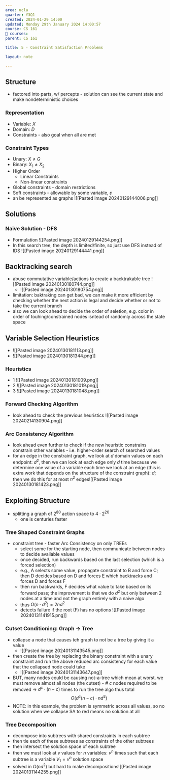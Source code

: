 ```yaml
---
area: ucla
quarter: Y3Q1
created: 2024-01-29 14:00
updated: Monday 29th January 2024 14:00:57
course: CS 161
📕 courses:
parent: CS 161

title: 5 - Constraint Satisfaction Problems

layout: note

---
```

## Structure
- factored into parts, w/ percepts - solution can see the current state and make nondeterministic choices
### Representation
- Variable: $X$
- Domain: $D$
- Constraints - also goal when all are met
### Constraint Types
- Unary: $X\neq G$
- Binary: $X_1\neq X_2$
- Higher Order
	- Linear Constraints
	- Non-linear constraints
- Global constraints - domain restrictions
- Soft constraints - allowable by some variable, $\varepsilon$
- an be represented as graphs ![[Pasted image 20240129144006.png]]
## Solutions
### Naive Solution - DFS
- Formulation ![[Pasted image 20240129144254.png]]
- In this search tree, the depth is limited/finite, so just use DFS instead of IDS ![[Pasted image 20240129144441.png]]
## Backtracking search
- abuse commutative variable/actions to create a backtrakable tree ![[Pasted image 20240130180744.png]]
	- ![[Pasted image 20240130180754.png]]
- limitation: baktraking can get bad, we can make it more efficient by checking whether the next action is legal and decide whether or not to take the current branch
- also we can look ahead to decide the order of seletion, e.g. color in order of touhing/constrained nodes isntead of randomly across the state space
## Variable Selection Heuristics
- ![[Pasted image 20240130181113.png]]
- ![[Pasted image 20240130181344.png]]
### Heuristics
- 1 ![[Pasted image 20240130181009.png]]
- 2 ![[Pasted image 20240130181019.png]]
- 3 ![[Pasted image 20240130181048.png]]
### Forward Checking Algorithm
- look ahead to check the previous heuristics
![[Pasted image 20240214130904.png]]
### Arc Consistency Algorithm
- look ahead even further to check if the new heuristic constrains constrain other variables - i.e. higher-order search of searched values
- for an edge in the constraint graph, we look at $d$ domain values on each endpoint: $d^2$, then we can look at each edge only $d$ time because we determine one value of a variable each time we look at an edge (this is extra work that depends on the structure of the constraint graph): $d$; then we do this for at most $n^2$ edges![[Pasted image 20240130181423.png]]
## Exploiting Structure
- splitting a graph of $2^{80}$ action space to $4\cdot 2^{20}$ 
	- one is centuries faster
### Tree Shaped Constraint Graphs
- constraint tree - faster Arc Consistency on only TREEs
	- select some for the starting node, then communicate between nodes to decide available values
	- once decided, run backwards based on the last selection (which is a forced selection)
	- e.g., A selects some value, propagate constraint to B and force C; then D decides based on D and forces E which backtracks and forces D and forces F
	- then run backwards, F decides what value to take based on its forward pass; the improvement is that we do $d^2$ but only between 2 nodes at a time and not the graph entirely with a naive algo
	- thus $O(n\cdot d^2)=2nd^2$
	- detects failure if the root (F) has no options ![[Pasted image 20240131141915.png]]
### Cutset Conditioning: Graph -> Tree
- collapse a node that causes teh graph to not be a tree by giving it a value
	- ![[Pasted image 20240131143545.png]]
- then create the tree by replacing the binary constraint with a unary constraint and run the above reduced arc consistency for each value that the collapsed node could take
	- ![[Pasted image 20240131143647.png]]
- BUT, many nodes could be causing not-a-tree which mean at worst. we must remove almost all nodes (the cutset) - # $c$ nodes required to be removed -> $d^c\cdot (n-c)$ times to run the tree algo thus total $$O\big(d^c(n-c)\cdot nd^2\big)$$
- NOTE: in this example, the problem is symmetric across all values, so no solution when we collapse SA to red means no solution at all
### Tree Decomposition
- decompose into subtrees with shared constraints in each subtree
- then tie each of these subtrees as constraints of the other subtrees
- then intersect the solution space of each subtree
- then we must look at $v$ values for $n$ variables: $v^n$ times such that each subtree is a variable $V_1=v^n$ solution space
- solved in $O(nd^2)$ but hard to make decompositions![[Pasted image 20240131144255.png]]
